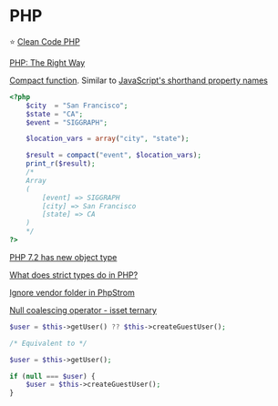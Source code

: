 # PHP

⭐️ [Clean Code PHP](https://github.com/jupeter/clean-code-php)

[PHP: The Right Way](https://phptherightway.com)

[Compact function](https://www.php.net/manual/en/function.compact.php).
Similar to [JavaScript's shorthand property names](https://developer.mozilla.org/en-US/docs/Web/JavaScript/Reference/Operators/Object_initializer#New_notations_in_ECMAScript_2015)
```php
<?php
    $city  = "San Francisco";
    $state = "CA";
    $event = "SIGGRAPH";

    $location_vars = array("city", "state");

    $result = compact("event", $location_vars);
    print_r($result);
    /*
    Array
    (
        [event] => SIGGRAPH
        [city] => San Francisco
        [state] => CA
    )
    */
?>
```

[PHP 7.2 has new object type](https://www.php.net/manual/en/migration72.new-features.php)

[What does strict types do in PHP?](https://stackoverflow.com/a/48723830)

[Ignore vendor folder in PhpStrom](https://stackoverflow.com/a/38364125)

[Null coalescing operator - isset ternary](https://en.wikipedia.org/wiki/Null_coalescing_operator#PHP)
```php
$user = $this->getUser() ?? $this->createGuestUser();

/* Equivalent to */

$user = $this->getUser();

if (null === $user) {
    $user = $this->createGuestUser();
}
```
